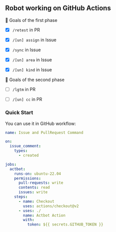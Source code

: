 <!--
  ~ Copyright 2024-2025 the original author or authors.
  ~
  ~ Licensed under the Apache License, Version 2.0 (the "License");
  ~ you may not use this file except in compliance with the License.
  ~ You may obtain a copy of the License at
  ~
  ~     https://www.apache.org/licenses/LICENSE-2.0
  ~
  ~ Unless required by applicable law or agreed to in writing, software
  ~ distributed under the License is distributed on an "AS IS" BASIS,
  ~ WITHOUT WARRANTIES OR CONDITIONS OF ANY KIND, either express or implied.
  ~ See the License for the specific language governing permissions and
  ~ limitations under the License.
-->

## Robot working on GitHub Actions

:rocket: Goals of the first phase

* [X] `/retest` in PR

* [X] `/[un] assign` in Issue

* [X] `/sync` in Issue

* [X] `/[un] area` in Issue

* [X] `/[un] kind` in Issue

:memo: Goals of the second phase

* [ ] `/lgtm` in PR 

* [ ] `/[un] cc` in PR

### Quick Start

You can use it in GitHub workflow:

```yaml
name: Issue and PullRequest Command

on:
  issue_comment:
    types:
      - created

jobs:
  actbot:
    runs-on: ubuntu-22.04
    permissions:
      pull-requests: write
      contents: read
      issues: write
    steps:
      - name: Checkout
        uses: actions/checkout@v2
      - uses: ./
        name: Actbot Action
        with:
          token: ${{ secrets.GITHUB_TOKEN }}
```
